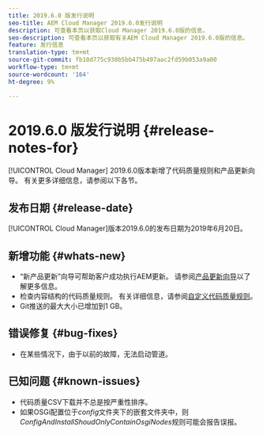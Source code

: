 ```yaml
---
title: 2019.6.0 版发行说明
seo-title: AEM Cloud Manager 2019.6.0发行说明
description: 可查看本页以获取Cloud Manager 2019.6.0版的信息。
seo-description: 可查看本页以获取有关AEM Cloud Manager 2019.6.0版的信息。
feature: 发行信息
translation-type: tm+mt
source-git-commit: fb10d775c930b5bb475b497aac2fd59b053a9a00
workflow-type: tm+mt
source-wordcount: '164'
ht-degree: 9%

---
```


# 2019.6.0 版发行说明 {#release-notes-for}

[!UICONTROL Cloud Manager] 2019.6.0版本新增了代码质量规则和产品更新向导。 有关更多详细信息，请参阅以下各节。

## 发布日期 {#release-date}

[!UICONTROL Cloud Manager]版本2019.6.0的发布日期为2019年6月20日。

## 新增功能 {#whats-new}

* “新产品更新”向导可帮助客户成功执行AEM更新。 请参阅[产品更新向导](overview-productupdate-wizard.md)以了解更多信息。
* 检查内容结构的代码质量规则。 有关详细信息，请参阅[自定义代码质量规则](custom-code-quality-rules.md)。
* Git推送的最大大小已增加到1 GB。

## 错误修复 {#bug-fixes}

* 在某些情况下，由于以前的故障，无法启动管道。

## 已知问题 {#known-issues}

* 代码质量CSV下载并不总是按严重性排序。
* 如果OSGi配置位于&#x200B;*config*&#x200B;文件夹下的嵌套文件夹中，则&#x200B;*ConfigAndInstallShoudOnlyContainOsgiNodes*&#x200B;规则可能会报告误报。